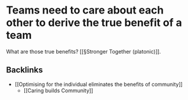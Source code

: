 # Teams need to care about each other to derive the true benefit of a team
What are those true benefits? [[§Stronger Together (platonic)]].

## Backlinks
* [[Optimising for the individual eliminates the benefits of community]]
	* [[Caring builds Community]]

<!-- #p1 -->

<!-- {BearID:BD6070DB-11FD-4D45-BBAA-96555A2B2397-1345-0000040CC42F91B6} -->

